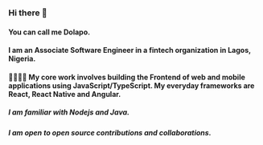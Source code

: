 ### Hi there 👋

#### You can call me Dolapo.

#### I am an Associate Software Engineer in a fintech organization in Lagos, Nigeria.

#### 🏋🏽‍♀️🎯 My core work involves building the Frontend of web and mobile applications using JavaScript/TypeScript. My everyday frameworks are React, React Native and Angular. 

##### I am familiar with Nodejs and Java.

##### I am open to open source contributions and collaborations.
<!--
**Adezayn/Adezayn** is a ✨ _special_ ✨ repository because its `README.md` (this file) appears on your GitHub profile.

Here are some ideas to get you started:

- 🔭 I’m currently working on ...
- 🌱 I’m currently learning ...
- 👯 I’m looking to collaborate on ...
- 🤔 I’m looking for help with ...
- 💬 Ask me about ...
- 📫 How to reach me: ...
- 😄 Pronouns: ...
- ⚡ Fun fact: ...
-->
